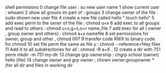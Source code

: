 shell permisions
0  change file user :  su new user name
1 show current user : whoami
2 show all grouos im part of : groups
3 change owner of the file : sudo shown new user  file
4 create a new file called hello " touch hello" 
5 add exec perm to the oxner of the file : chmod u+x
6 add exec to all groups and read to others : chmod u+x,g+x,o+r name_file
7 add exec for all ( owner , group owner and others) : chmod a+x namefile
8 set permissions for owner, group and other , chmod 007
9 transfer code RWX to binary code for chmod
10 set file perm the same as file y : chmod --reference=filey filex
11 Add X to all subdirectories for all : chmod -R a+X .
12 create a dir with 751 perm mkdir -m 751 my-dir
13 change grp ownership : chgrp school (owner) hello (file)
14 change owner and grp owner ; chown owner:groupowner * (for all dir and files in working dir
  
